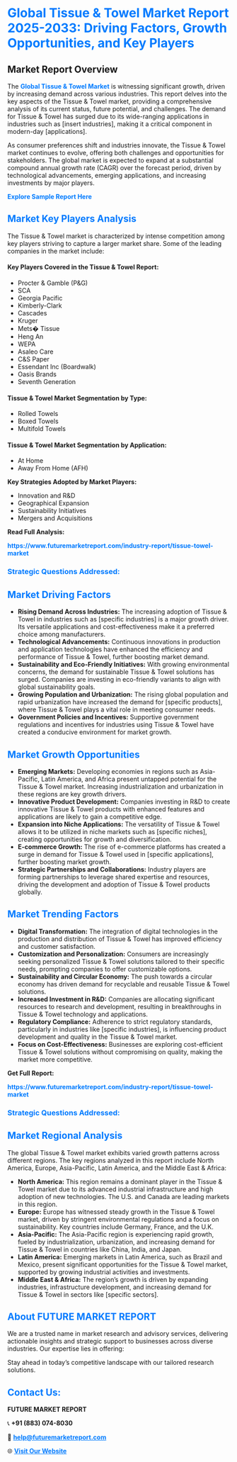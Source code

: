 <h1 style="color: #007BFF;">Global Tissue & Towel Market Report 2025-2033: Driving Factors, Growth Opportunities, and Key Players</h1>

<section id="overview">
<h2>Market Report Overview</h2>
<p>The <a href="https://www.futuremarketreport.com/industry-report/tissue-towel-market" style="color: #007BFF; text-decoration: none;"><strong>Global Tissue & Towel Market</strong></a> is witnessing significant growth, driven by increasing demand across various industries. This report delves into the key aspects of the Tissue & Towel market, providing a comprehensive analysis of its current status, future potential, and challenges. The demand for Tissue & Towel has surged due to its wide-ranging applications in industries such as [insert industries], making it a critical component in modern-day [applications].</p>
<p>As consumer preferences shift and industries innovate, the Tissue & Towel market continues to evolve, offering both challenges and opportunities for stakeholders. The global market is expected to expand at a substantial compound annual growth rate (CAGR) over the forecast period, driven by technological advancements, emerging applications, and increasing investments by major players.</p>
</section>

<section id="overview">
<p><a href="https://www.futuremarketreport.com/request-sample/reportId=97069" style="color: #007BFF; text-decoration: none;"><strong>Explore Sample Report Here</strong></a></p>
</section>

<section id="key-players">
<h2 style="color: #007BFF;">Market Key Players Analysis</h2>
<p>The Tissue & Towel market is characterized by intense competition among key players striving to capture a larger market share. Some of the leading companies in the market include:</p>
<h4>Key Players Covered in the Tissue & Towel Report:</h4>
<ul><li>Procter &amp; Gamble (P&amp;G)</li><li>SCA</li><li>Georgia Pacific</li><li>Kimberly-Clark</li><li>Cascades</li><li>Kruger</li><li>Mets� Tissue</li><li>Heng An</li><li>WEPA</li><li>Asaleo Care</li><li>C&amp;S Paper</li><li>Essendant Inc (Boardwalk)</li><li>Oasis Brands</li><li>Seventh Generation</li></ul>
<h4>Tissue & Towel Market Segmentation by Type:</h4>
<ul><li>Rolled Towels</li><li>Boxed Towels</li><li>Multifold Towels</li></ul>

<h4>Tissue & Towel Market Segmentation by Application:</h4>
<ul><li>At Home</li><li>Away From Home (AFH)</li></ul>
<p><strong>Key Strategies Adopted by Market Players:</strong></p>
<ul>
<li>Innovation and R&D</li>
<li>Geographical Expansion</li>
<li>Sustainability Initiatives</li>
<li>Mergers and Acquisitions</li>
</ul>
</section>

<section>
<p><strong>Read Full Analysis: </strong></p><a href="https://www.futuremarketreport.com/industry-report/tissue-towel-market" style="color: #007BFF; text-decoration: none;"><strong>https://www.futuremarketreport.com/industry-report/tissue-towel-market</strong></a>
<h3 style="color: #007BFF;">Strategic Questions Addressed:</h3>
</section>

<section id="driving-factors">
<h2 style="color: #007BFF;">Market Driving Factors</h2>
<ul>
<li><strong>Rising Demand Across Industries:</strong> The increasing adoption of Tissue & Towel in industries such as [specific industries] is a major growth driver. Its versatile applications and cost-effectiveness make it a preferred choice among manufacturers.</li>
<li><strong>Technological Advancements:</strong> Continuous innovations in production and application technologies have enhanced the efficiency and performance of Tissue & Towel, further boosting market demand.</li>
<li><strong>Sustainability and Eco-Friendly Initiatives:</strong> With growing environmental concerns, the demand for sustainable Tissue & Towel solutions has surged. Companies are investing in eco-friendly variants to align with global sustainability goals.</li>
<li><strong>Growing Population and Urbanization:</strong> The rising global population and rapid urbanization have increased the demand for [specific products], where Tissue & Towel plays a vital role in meeting consumer needs.</li>
<li><strong>Government Policies and Incentives:</strong> Supportive government regulations and incentives for industries using Tissue & Towel have created a conducive environment for market growth.</li>
</ul>
</section>

<section id="growth-opportunities">
<h2 style="color: #007BFF;">Market Growth Opportunities</h2>
<ul>
<li><strong>Emerging Markets:</strong> Developing economies in regions such as Asia-Pacific, Latin America, and Africa present untapped potential for the Tissue & Towel market. Increasing industrialization and urbanization in these regions are key growth drivers.</li>
<li><strong>Innovative Product Development:</strong> Companies investing in R&D to create innovative Tissue & Towel products with enhanced features and applications are likely to gain a competitive edge.</li>
<li><strong>Expansion into Niche Applications:</strong> The versatility of Tissue & Towel allows it to be utilized in niche markets such as [specific niches], creating opportunities for growth and diversification.</li>
<li><strong>E-commerce Growth:</strong> The rise of e-commerce platforms has created a surge in demand for Tissue & Towel used in [specific applications], further boosting market growth.</li>
<li><strong>Strategic Partnerships and Collaborations:</strong> Industry players are forming partnerships to leverage shared expertise and resources, driving the development and adoption of Tissue & Towel products globally.</li>
</ul>
</section>

<section id="trending-factors">
<h2 style="color: #007BFF;">Market Trending Factors</h2>
<ul>
<li><strong>Digital Transformation:</strong> The integration of digital technologies in the production and distribution of Tissue & Towel has improved efficiency and customer satisfaction.</li>
<li><strong>Customization and Personalization:</strong> Consumers are increasingly seeking personalized Tissue & Towel solutions tailored to their specific needs, prompting companies to offer customizable options.</li>
<li><strong>Sustainability and Circular Economy:</strong> The push towards a circular economy has driven demand for recyclable and reusable Tissue & Towel solutions.</li>
<li><strong>Increased Investment in R&D:</strong> Companies are allocating significant resources to research and development, resulting in breakthroughs in Tissue & Towel technology and applications.</li>
<li><strong>Regulatory Compliance:</strong> Adherence to strict regulatory standards, particularly in industries like [specific industries], is influencing product development and quality in the Tissue & Towel market.</li>
<li><strong>Focus on Cost-Effectiveness:</strong> Businesses are exploring cost-efficient Tissue & Towel solutions without compromising on quality, making the market more competitive.</li>
</ul>
</section>

<section>
<p><strong>Get Full Report: </strong></p><a href="https://www.futuremarketreport.com/industry-report/tissue-towel-market" style="color: #007BFF; text-decoration: none;"><strong>https://www.futuremarketreport.com/industry-report/tissue-towel-market</strong></a>
<h3 style="color: #007BFF;">Strategic Questions Addressed:</h3>
</section>


<section id="regional-analysis">
<h2 style="color: #007BFF;">Market Regional Analysis</h2>
<p>The global Tissue & Towel market exhibits varied growth patterns across different regions. The key regions analyzed in this report include North America, Europe, Asia-Pacific, Latin America, and the Middle East & Africa:</p>
<ul>
<li><strong>North America:</strong> This region remains a dominant player in the Tissue & Towel market due to its advanced industrial infrastructure and high adoption of new technologies. The U.S. and Canada are leading markets in this region.</li>
<li><strong>Europe:</strong> Europe has witnessed steady growth in the Tissue & Towel market, driven by stringent environmental regulations and a focus on sustainability. Key countries include Germany, France, and the U.K.</li>
<li><strong>Asia-Pacific:</strong> The Asia-Pacific region is experiencing rapid growth, fueled by industrialization, urbanization, and increasing demand for Tissue & Towel in countries like China, India, and Japan.</li>
<li><strong>Latin America:</strong> Emerging markets in Latin America, such as Brazil and Mexico, present significant opportunities for the Tissue & Towel market, supported by growing industrial activities and investments.</li>
<li><strong>Middle East & Africa:</strong> The region’s growth is driven by expanding industries, infrastructure development, and increasing demand for Tissue & Towel in sectors like [specific sectors].</li>
</ul>
</section>

<footer>
<h2 style="color: #007BFF;">About FUTURE MARKET REPORT</h2>
<p>We are a trusted name in market research and advisory services, delivering actionable insights and strategic support to businesses across diverse industries. Our expertise lies in offering:</p>

<p>Stay ahead in today’s competitive landscape with our tailored research solutions.</p>

<h2 style="color: #007BFF;">Contact Us:</h2>
<p><strong>FUTURE MARKET REPORT</strong></p>
<p>📞 <strong>+91 (883) 074-8030</strong></p>
<p>📧 <strong><a href="mailto:help@futuremarketreport.com" style="color: #007BFF;">help@futuremarketreport.com</a></strong></p>
<p>🌐 <strong><a href="https://www.futuremarketreport.com/" style="color: #007BFF;">Visit Our Website</a></strong></p>
</footer>
